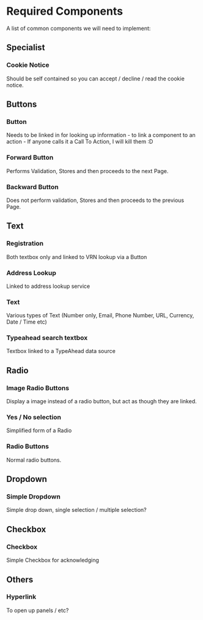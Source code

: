 # Required Components

A list of common components we will need to implement:

## Specialist

### Cookie Notice
Should be self contained so you can accept / decline / read the cookie notice.

## Buttons
### Button
Needs to be linked in for looking up information - to link a component to an action - If anyone calls it a Call To Action, I will kill them :D

### Forward Button
Performs Validation, Stores and then proceeds to the next Page.

### Backward Button
Does not perform validation, Stores and then proceeds to the previous Page.

## Text
### Registration
Both textbox only and linked to VRN lookup via a Button

### Address Lookup
Linked to address lookup service

### Text
Various types of Text (Number only, Email, Phone Number, URL, Currency, Date / Time etc)

### Typeahead search textbox
Textbox linked to a TypeAhead data source

## Radio
### Image Radio Buttons
Display a image instead of a radio button, but act as though they are linked. 

### Yes / No selection
Simplified form of a Radio

### Radio Buttons
Normal radio buttons.

## Dropdown
### Simple Dropdown
Simple drop down, single selection / multiple selection?

## Checkbox
### Checkbox
Simple Checkbox for acknowledging

## Others
### Hyperlink
To open up panels / etc?


